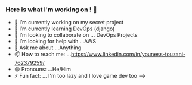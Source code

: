### Here is what I'm working on ! 👋


- 🔭 I’m currently working on my secret project 
- 🌱 I’m currently learning DevOps (django)
- 👯 I’m looking to collaborate on ... DevOps Projects
- 🤔 I’m looking for help with ...AWS
- 💬 Ask me about ...Anything
- 📫 How to reach me: ...https://www.linkedin.com/in/youness-touzani-762379259/
- 😄 Pronouns: ...He/Him
- ⚡ Fun fact: ... I'm too lazy and I love game dev too 
-->
